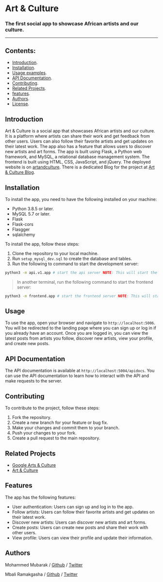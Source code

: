 # Art & Culture  

### The first social app to showcase African artists and our culture.  
<hr/>  

## Contents:  
  * [Introduction](#Introduction).
  * [Installation](#Installation).
  * [Usage examples](#Usage).
  * [API Documentation](#API-Documentation).
  * [Contributing](#Contributing).
  * [Related Projects](#Related-Projects).
  * [features](#Features).
  * [Authors](#Authors).
  * [License](#License).

## Introduction
Art & Culture is a social app that showcases African artists and our culture. It is a platform where artists can share their work and get feedback from other users. Users can also follow their favorite artists and get updates on their latest work. The app also has a feature that allows users to discover new artists and art forms. The app is built using Flask, a Python web framework, and MySQL, a relational database management system. The frontend is built using HTML, CSS, JavaScript, and jQuery. The deployed website is on [artandculture](https://artandculture.ki2kid.tech/). There is a dedicated Blog for the project at [Art & Culture Blog](https://hackernoon.com/preview/EkaK6YMgA1XSJUW8RqGx).


## Installation
To install the app, you need to have the following installed on your machine:
- Python 3.8.5 or later.
- MySQL 5.7 or later.
- Flask
- Flask-cors
- Flasgger
- sqlalchemy

To install the app, follow these steps:
1. Clone the repository to your local machine.
2. Run `setup_mysql_dev.sql` to create the database and tables.
3. Run the following to command to start the development server:
```bash
python3 -m api.v1.app # start the api server NOTE: This will start the api server on port 5004
```
> In another terminal, run the following command to start the frontend server:
```bash
python3 -m frontend.app # start the frontend server NOTE: This will start the frontend server on port 5006
```

## Usage
To use the app, open your browser and navigate to `http://localhost:5006`. You will be redirected to the landing page where you can sign up or log in if you already have an account. Once you are logged in, you can view the latest posts from artists you follow, discover new artists, view your profile, and create new posts.

## API Documentation
The API documentation is available at `http://localhost:5004/apidocs`. You can use the API documentation to learn how to interact with the API and make requests to the server.

## Contributing
To contribute to the project, follow these steps:
1. Fork the repository.
2. Create a new branch for your feature or bug fix.
3. Make your changes and commit them to your branch.
4. Push your changes to your fork.
5. Create a pull request to the main repository.

## Related Projects
- [Google Arts & Culture](https://artsandculture.google.com/)
- [Art & Culture](https://www.artandculture.com/)

## Features
The app has the following features:
- User authentication: Users can sign up and log in to the app.
- Follow artists: Users can follow their favorite artists and get updates on their latest work.
- Discover new artists: Users can discover new artists and art forms.
- Create posts: Users can create new posts and share their work with other users.
- View profile: Users can view their profile and update their information.

## Authors
Mohammed Mubarak / [Github](https://github.com/mmubarak0) / [Twitter](https://twitter.com/ki2kid)

Mbali Ramakgasha / [Github]() / [Twitter]()
